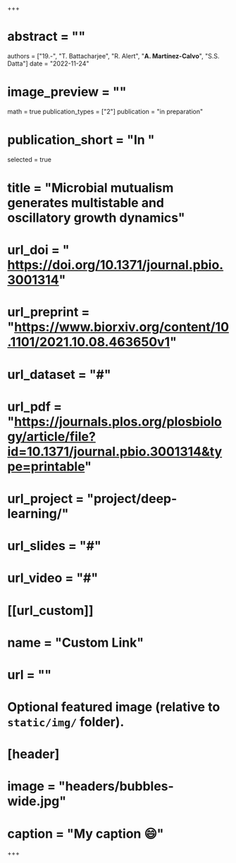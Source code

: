 +++

# abstract = ""
authors = ["19.-", "T. Battacharjee", "R. Alert", "**A. Martínez-Calvo**", "S.S. Datta"]
date = "2022-11-24"
# image_preview = ""
math = true
publication_types = ["2"]
 publication = "in preparation"
# publication_short = "In "
selected = true
# title = "Microbial mutualism generates multistable and oscillatory growth dynamics"
# url_doi = " https://doi.org/10.1371/journal.pbio.3001314"
# url_preprint = "https://www.biorxiv.org/content/10.1101/2021.10.08.463650v1"
# url_dataset = "#"
# url_pdf = "https://journals.plos.org/plosbiology/article/file?id=10.1371/journal.pbio.3001314&type=printable"
# url_project = "project/deep-learning/"
# url_slides = "#"
# url_video = "#"

# [[url_custom]]
 # name = "Custom Link"
 # url = ""

# Optional featured image (relative to `static/img/` folder).
# [header]
# image = "headers/bubbles-wide.jpg"
# caption = "My caption :smile:"

+++
